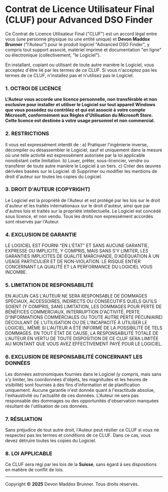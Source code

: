 # Contrat de Licence Utilisateur Final (CLUF) pour Advanced DSO Finder

Ce Contrat de Licence Utilisateur Final ("CLUF") est un accord légal entre vous (une personne physique ou une entité unique) et **Devon Maddox Brunner** ("l'Auteur") pour le produit logiciel "Advanced DSO Finder", y compris tout support associé, matériel imprimé et documentation "en ligne" ou électronique (collectivement, "le Logiciel").

En installant, copiant ou utilisant de toute autre manière le Logiciel, vous acceptez d'être lié par les termes de ce CLUF. Si vous n'acceptez pas les termes de ce CLUF, n'installez pas et n'utilisez pas le Logiciel.

### 1. OCTROI DE LICENCE
**L'Auteur vous accorde une licence personnelle, non transférable et non exclusive pour installer et utiliser le Logiciel sur tout appareil Windows que vous possédez ou contrôlez et qui est associé à votre compte Microsoft, conformément aux Règles d'Utilisation du Microsoft Store. Cette licence est destinée à votre usage personnel et non commercial.**

### 2. RESTRICTIONS
Il vous est expressément interdit de :
a) Pratiquer l'ingénierie inverse, décompiler ou désassembler le Logiciel, sauf et uniquement dans la mesure où une telle activité est expressément autorisée par la loi applicable nonobstant cette limitation.
b) Louer, prêter, sous-licencier, vendre ou transférer de toute autre manière le Logiciel à un tiers.
c) Créer des œuvres dérivées basées sur le Logiciel.
d) Supprimer ou modifier les mentions de droit d'auteur sur toutes les copies du Logiciel.

### 3. DROIT D'AUTEUR (COPYRIGHT)
Le Logiciel est la propriété de l'Auteur et est protégé par les lois sur le droit d'auteur et les traités internationaux sur le droit d'auteur, ainsi que par d'autres lois et traités sur la propriété intellectuelle. Le Logiciel est concédé sous licence, et non vendu. Tous les droits non expressément accordés sont réservés par l'Auteur.

### 4. EXCLUSION DE GARANTIE
LE LOGICIEL EST FOURNI "EN L'ÉTAT" ET SANS AUCUNE GARANTIE, EXPRESSE OU IMPLICITE, Y COMPRIS, MAIS SANS S'Y LIMITER, LES GARANTIES IMPLICITES DE QUALITÉ MARCHANDE, D'ADÉQUATION À UN USAGE PARTICULIER ET DE NON-VIOLATION. LE RISQUE ENTIER CONCERNANT LA QUALITÉ ET LA PERFORMANCE DU LOGICIEL VOUS INCOMBE.

### 5. LIMITATION DE RESPONSABILITÉ
EN AUCUN CAS L'AUTEUR NE SERA RESPONSABLE DE DOMMAGES SPÉCIAUX, ACCESSOIRES, INDIRECTS OU CONSÉCUTIFS QUELS QU'ILS SOIENT (Y COMPRIS, SANS LIMITATION, LES DOMMAGES POUR PERTE DE BÉNÉFICES COMMERCIAUX, INTERRUPTION D'ACTIVITÉ, PERTE D'INFORMATIONS COMMERCIALES OU TOUTE AUTRE PERTE PÉCUNIAIRE) DÉCOULANT DE L'UTILISATION OU DE L'INCAPACITÉ À UTILISER LE LOGICIEL, MÊME SI L'AUTEUR A ÉTÉ INFORMÉ DE LA POSSIBILITÉ DE TELS DOMMAGES. EN TOUT ÉTAT DE CAUSE, LA RESPONSABILITÉ TOTALE DE L'AUTEUR EN VERTU DE TOUTE DISPOSITION DE CE CLUF SERA LIMITÉE AU MONTANT QUE VOUS AVEZ EFFECTIVEMENT PAYÉ POUR LE LOGICIEL.

### 6. EXCLUSION DE RESPONSABILITÉ CONCERNANT LES DONNÉES
Les données astronomiques fournies dans le Logiciel (y compris, mais sans s'y limiter, les coordonnées d'objets, les magnitudes et les heures de visibilité) sont fournies à des fins d'information et de planification uniquement. Aucune garantie n'est donnée quant à l'exactitude absolue, l'exhaustivité ou l'actualité de ces données. L'Auteur ne sera pas responsable des dommages ou des opportunités d'observation manquées résultant de l'utilisation de ces données.

### 7. RÉSILIATION
Sans préjudice de tout autre droit, l'Auteur peut résilier ce CLUF si vous ne respectez pas les termes et conditions de ce CLUF. Dans ce cas, vous devez détruire toutes les copies du Logiciel.

### 8. LOI APPLICABLE
Ce CLUF sera régi par les lois de la **Suisse**, sans égard à ses dispositions en matière de conflit de lois.

---
Copyright © **2025** Devon Maddox Brunner. Tous droits réservés.
